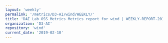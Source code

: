 ```yaml
---
layout: 'weekly'
permalink: '/metrics/D3-AI/wind/WEEKLY/'
title: 'DAI Lab OSS Metrics Metrics report for wind | WEEKLY-REPORT-2019-02-10'
organization: 'D3-AI'
repository: 'wind'
current_date: '2019-02-10'
---
```

